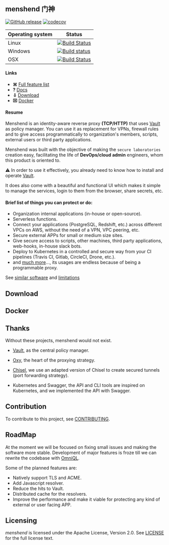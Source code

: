## menshend	门神 
[![GitHub release](http://img.shields.io/github/release/nebtex/menshend.svg?style=flat-square)][release]
[![codecov](https://codecov.io/gh/nebtex/menshend/branch/master/graph/badge.svg)](https://codecov.io/gh/nebtex/menshend)

[release]: https://github.com/nebtex/menshend/releases

|  Operating system | Status |
| --- | --- |
| Linux | [![Build Status](https://travis-ci.org/nebtex/menshend.svg?branch=master)](https://travis-ci.org/nebtex/menshend)|
| Windows | [![Build status](https://ci.appveyor.com/api/projects/status/q8fewu4op9cyxgd5/branch/master?svg=true)](https://ci.appveyor.com/project/criloz/menshend/branch/master)|
| OSX | [![Build Status](https://travis-ci.org/nebtex/menshend.svg?branch=master)](https://travis-ci.org/nebtex/menshend)|

#### Links

* **⌘** [Full feature list](#download)
* **?** [Docs](#download)
* **⇩** [Download](#download)
* **⌧** [Docker](#docker) 

#### Resume

Menshend is an identity-aware reverse proxy **(TCP/HTTP)** that uses [Vault](https://github.com/hashicorp/vault) as policy manager. You can use it as replacement for VPNs, firewall rules and to give access programmatically to organization's members, scripts, external users or third party applications.

Menshend was built with the objective of making the `secure laboratories` creation easy, facilitating the life of **DevOps/cloud admin** engineers, whom this product is oriented to. 

:warning: In order to use it effectively, you already need to know how to install and operate [Vault](https://github.com/hashicorp/vault).

It does also come with a beautiful and functional UI which makes it simple to manage the services, login to them from the browser, share secrets, etc.

#### Brief list of things you can protect or do:

 * Organization internal applications (in-house or open-source).
 * Serverless functions.
 * Connect your applications (PostgreSQL, Redshift, etc.) across different VPCs on AWS, without the need of a VPN, VPC peering, etc. 
 * Secure external APPs for small or medium size sites.
 * Give secure access to scripts, other machines, third party applications, web-hooks, in-house slack bots.
 * Deploy to Kubernetes in a controlled and secure way from your CI pipelines (Travis CI, Gitlab, CircleCI, Drone, etc.).
 * and [much more](#sdsd)..., its usages are endless because of being a programmable proxy.

See [similar software](#sds)  and [limitations](#wadas)

## Download


## Docker


## Thanks 

Without these projects, menshend would not exist.

- [Vault](https://github.com/hashicorp/vault), as the central policy manager.

- [Oxy](https://github.com/vulcand/oxy), the heart of the proxying strategy.

- [Chisel](https://github.com/jpillora/chisel), we use an adapted version of Chisel to create secured tunnels (port forwarding strategy).

- Kubernetes and Swagger, the API and CLI tools are inspired on Kubernetes, and we implemented the API with Swagger.

## Contribution

To contribute to this project, see [CONTRIBUTING](CONTRIBUTING).

## RoadMap

At the moment we will be focused on fixing small issues and making the software more stable. Development of major features is froze till we can rewrite the codebase with [OmniQL](https://github.com/omniql/omniql).

Some of the planned features are:

* Natively support TLS and ACME.
* Add Javascript resolver.
* Reduce the hits to Vault.
* Distributed cache for the resolvers.
* Improve the performance and make it viable for protecting any kind of external or user facing APP.

## Licensing

*menshend* is licensed under the Apache License, Version 2.0. See [LICENSE](LICENSE) for the full license text.

